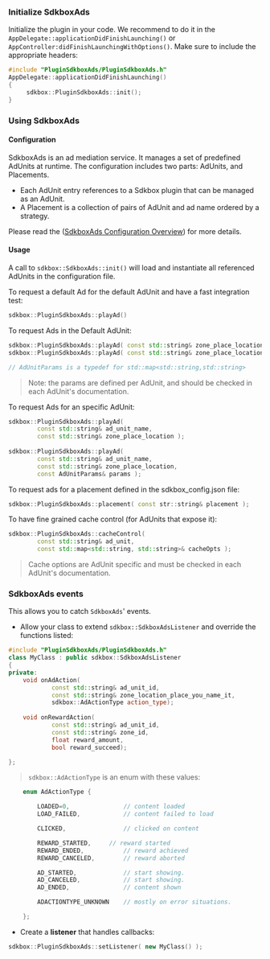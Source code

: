 ### Initialize SdkboxAds
Initialize the plugin in your code. We recommend to do it in the `AppDelegate::applicationDidFinishLaunching()` or `AppController:didFinishLaunchingWithOptions()`. Make sure to include the appropriate headers:

```cpp
#include "PluginSdkboxAds/PluginSdkboxAds.h"
AppDelegate::applicationDidFinishLaunching()
{
     sdkbox::PluginSdkboxAds::init();
}
```

### Using SdkboxAds


#### Configuration
SdkboxAds is an ad mediation service. It manages a set of predefined AdUnits at runtime.
The configuration includes two parts: AdUnits, and Placements. 

- Each AdUnit entry references to a Sdkbox plugin that can be managed as an AdUnit.
- A Placement is a collection of pairs of AdUnit and ad name ordered by a strategy. 

Please read the (<a href="./../">SdkboxAds Configuration Overview</a>) for more details. 


#### Usage

A call to `sdkbox::SdkboxAds::init()` will load and instantiate all referenced AdUnits in the configuration
file.

To request a default Ad for the default AdUnit and have a fast integration test:
```cpp
sdkbox::PluginSdkboxAds::playAd()
```

To request Ads in the Default AdUnit:
```cpp
sdkbox::PluginSdkboxAds::playAd( const std::string& zone_place_location );
sdkbox::PluginSdkboxAds::playAd( const std::string& zone_place_location, const AdUnitParams& params );

// AdUnitParams is a typedef for std::map<std::string,std::string>
```
> Note: the params are defined per AdUnit, and should be checked in each AdUnit's documentation.

To request Ads for an specific AdUnit:
```cpp
sdkbox::PluginSdkboxAds::playAd( 
        const std::string& ad_unit_name, 
        const std::string& zone_place_location );
        
sdkbox::PluginSdkboxAds::playAd( 
        const std::string& ad_unit_name, 
        const std::string& zone_place_location, 
        const AdUnitParams& params );
```

To request ads for a placement defined in the sdkbox_config.json file:
```cpp
sdkbox::PluginSdkboxAds::placement( const str::string& placement );
```

To have fine grained cache control (for AdUnits that expose it):
```cpp
sdkbox::PluginSdkboxAds::cacheControl( 
        const std::string& ad_unit, 
        const std::map<std::string, std::string>& cacheOpts );
```
> Cache options are AdUnit specific and must be checked in each AdUnit's documentation.

### SdkboxAds events
This allows you to catch `SdkboxAds`' events.

* Allow your class to extend `sdkbox::SdkboxAdsListener` and override the functions listed:
```cpp
#include "PluginSdkboxAds/PluginSdkboxAds.h"
class MyClass : public sdkbox::SdkboxAdsListener
{
private:
    void onAdAction( 
            const std::string& ad_unit_id, 
            const std::string& zone_location_place_you_name_it, 
            sdkbox::AdActionType action_type);
            
    void onRewardAction( 
            const std::string& ad_unit_id, 
            const std::string& zone_id, 
            float reward_amount, 
            bool reward_succeed);

};
```
> `sdkbox::AdActionType` is an enum with these values:

```cpp
    enum AdActionType {

        LOADED=0,           	// content loaded
        LOAD_FAILED,        	// content failed to load

        CLICKED,            	// clicked on content

        REWARD_STARTED,	 	// reward started
        REWARD_ENDED,       	// reward achieved
        REWARD_CANCELED,    	// reward aborted

        AD_STARTED,         	// start showing.
        AD_CANCELED,        	// start showing.
        AD_ENDED,           	// content shown

        ADACTIONTYPE_UNKNOWN	// mostly on error situations.

    };

```

* Create a __listener__ that handles callbacks:
```cpp
sdkbox::PluginSdkboxAds::setListener( new MyClass() );
```
